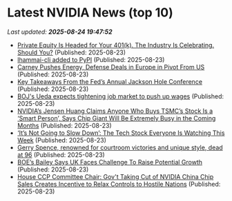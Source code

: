 # Latest NVIDIA News (top 10)
_Last updated: **2025-08-24 19:47:52**_

- [Private Equity Is Headed for Your 401(k). The Industry Is Celebrating. Should You?](https://biztoc.com/x/49ecf0ec08c39101) (Published: 2025-08-23)
- [lhammai-cli added to PyPI](https://pypi.org/project/lhammai-cli/) (Published: 2025-08-23)
- [Carney Pushes Energy, Defense Deals in Europe in Pivot From US](https://biztoc.com/x/f5092c9688600e0c) (Published: 2025-08-23)
- [Key Takeaways From the Fed’s Annual Jackson Hole Conference](https://biztoc.com/x/7faa34054e75c7f3) (Published: 2025-08-23)
- [BOJ's Ueda expects tightening job market to push up wages](https://biztoc.com/x/8a35a9ea33c904ae) (Published: 2025-08-23)
- [NVIDIA’s Jensen Huang Claims Anyone Who Buys TSMC’s Stock Is a ‘Smart Person’, Says Chip Giant Will Be Extremely Busy in the Coming Months](https://wccftech.com/nvidia-jensen-huang-claims-anyone-who-buys-tsmc-stock-is-a-smart-person/) (Published: 2025-08-23)
- [‘It’s Not Going to Slow Down’: The Tech Stock Everyone Is Watching This Week](https://gizmodo.com/nvidia-earnings-tech-drop-2000647269) (Published: 2025-08-23)
- [Gerry Spence, renowned for courtroom victories and unique style, dead at 96](https://biztoc.com/x/391d6974bcc8f9ab) (Published: 2025-08-23)
- [BOE’s Bailey Says UK Faces Challenge To Raise Potential Growth](https://biztoc.com/x/dbaa71ba7423c367) (Published: 2025-08-23)
- [House CCP Committee Chair: Gov't Taking Cut of NVIDIA China Chip Sales Creates Incentive to Relax Controls to Hostile Nations](https://www.breitbart.com/clips/2025/08/23/house-ccp-committee-chair-govt-taking-cut-of-nvidia-china-chip-sales-creates-incentive-to-relax-controls-to-hostile-nations/) (Published: 2025-08-23)
